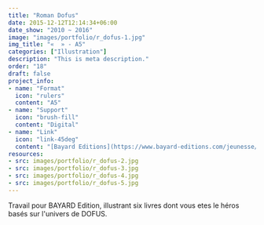 ```yaml
---
title: "Roman Dofus"
date: 2015-12-12T12:14:34+06:00
date_show: "2010 ~ 2016"
image: "images/portfolio/r_dofus-1.jpg"
img_title: "«  » - A5"
categories: ["Illustration"]
description: "This is meta description."
order: "18"
draft: false
project_info:
- name: "Format"
  icon: "rulers"
  content: "A5"
- name: "Support"
  icon: "brush-fill"
  content: "Digital"
- name: "Link"
  icon: "link-45deg"
  content: "[Bayard Editions](https://www.bayard-editions.com/jeunesse/collection/dofus)"
resources:
- src: images/portfolio/r_dofus-2.jpg
- src: images/portfolio/r_dofus-3.jpg
- src: images/portfolio/r_dofus-4.jpg
- src: images/portfolio/r_dofus-5.jpg
---
```


Travail pour BAYARD Edition, illustrant six livres dont vous etes le héros basés sur l'univers de DOFUS.
